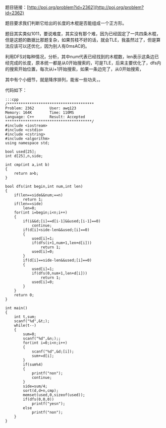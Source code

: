 <!--
.. title: POJ 2362 Square C++版
.. slug: poj-2362
.. date: 2013-04-07T08:04:01+08:00
.. tags:
.. link:
.. description:
.. type: text
-->


题目链接：[http://poj.org/problem?id=2362](http://poj.org/problem?id=2362)


题目要求我们判断它给出的长度的木棍是否能组成一个正方形。

题目其实类似1011，要说难度，其实没有那个难，因为已经固定了一共四条木棍，但是这题的数据比那题复杂，如果剪枝不好的话，就会TLE，我虽然过了，但是算法应该可以还优化，因为别人有0msAC的。

利用DFS对每种情况，分析，其中num代表已经找到的木棍数，len表示这条边已经完成的长度，原本统一都是从0开始搜索的，可是TLE，后来主要优化了，dfs内的搜索开始位置，每次从i+1开始搜索，如果一条边完了，从0开始搜索，

其中有个小细节，就是降序排列，能省一些功夫，。

代码如下：

	:::cpp
	/***************************************
	Problem: 2362		User: awq123
	Memory: 164K		Time: 110MS
	Language: C++		Result: Accepted
	***************************************/
	#include <iostream>
	#include <cstdio>
	#include <cstring>
	#include <algorithm>
	using namespace std;

	bool used[25];
	int d[25],n,side;

	int cmp(int a,int b)
	{
		return a>b;
	}

	bool dfs(int begin,int num,int len)
	{
		if(len==side&&num;==n)
			return 1;
		if(len==side)
			len=0;
		for(int i=begin;i<n;i++)
		{
			if(i&&d;[i]==d[i-1]&&used;[i-1]==0)
				continue;
			if(d[i]<side-len&&used;[i]==0)
			{
				used[i]=1;
				if(dfs(i+1,num+1,len+d[i]))
					return 1;
				used[i]=0;
			}
			if(d[i]==side-len&&used;[i]==0)
			{
				used[i]=1;
				if(dfs(0,num+1,len+d[i]))
					return 1;
				used[i]=0;
			}
		}
		return 0;
	}

	int main()
	{
		int t,sum;
		scanf("%d",&t;);
		while(t--)
		{
			sum=0;
			scanf("%d",&n;);;
			for(int i=0;i<n;i++)
			{
				scanf("%d",&d;[i]);
				sum+=d[i];
			}
			if(sum%4)
			{
				printf("non");
				continue;
			}
			side=sum/4;
			sort(d,d+n,cmp);
			memset(used,0,sizeof(used));
			if(dfs(0,0,0))
				printf("yesn");
			else
				printf("non");
		}
	}